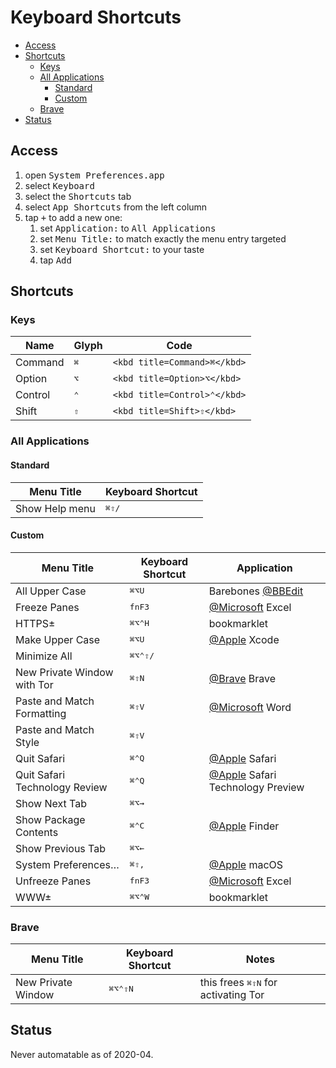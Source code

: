 # Keyboard Shortcuts
<!-- TOC depthFrom:2 depthTo:6 withLinks:1 updateOnSave:1 orderedList:0 -->
- [Access](#access)
- [Shortcuts](#shortcuts)
  - [Keys](#keys)
  - [All Applications](#all-applications)
    - [Standard](#standard)
    - [Custom](#custom)
  - [Brave](#brave)
- [Status](#status)

## Access

1. open <kbd>System Preferences.app</kbd>
1. select <kbd>Keyboard</kbd>
1. select the <kbd>Shortcuts</kbd> tab
1. select <kbd>App Shortcuts</kbd> from the left column
1. tap <kbd>+</kbd> to add a new one:
    1. set <kbd>Application:</kbd> to <kbd>All Applications</kbd>
    1. set <kbd>Menu Title:</kbd> to match exactly the menu entry targeted
    1. set <kbd>Keyboard Shortcut:</kbd> to your taste
    1. tap <kbd>Add</kbd>

## Shortcuts

### Keys

| Name    | Glyph                      | Code                         |
|---------|----------------------------|------------------------------|
| Command | <kbd title=Command>⌘</kbd> | `<kbd title=Command>⌘</kbd>` |
| Option  | <kbd title=Option>⌥</kbd>  | `<kbd title=Option>⌥</kbd>`  |
| Control | <kbd title=Control>⌃</kbd> | `<kbd title=Control>⌃</kbd>` |
| Shift   | <kbd title=Shift>⇧</kbd>   | `<kbd title=Shift>⇧</kbd>`   |

<!--
<kbd title=Command>⌘</kbd>
<kbd title=Option>⌥</kbd>
<kbd title=Control>⌃</kbd>
<kbd title=Shift>⇧</kbd>
<kbd title=Function>fn</kbd>
<kbd></kbd>
-->

### All Applications

#### Standard

| Menu Title     | Keyboard Shortcut                                              |
|----------------|----------------------------------------------------------------|
| Show Help menu | <kbd title=Command>⌘</kbd><kbd title=Shift>⇧</kbd><kbd>/</kbd> |

#### Custom

| Menu Title                    | Keyboard Shortcut                                                                                                 | Application                                                  |
|-------------------------------|-------------------------------------------------------------------------------------------------------------------|--------------------------------------------------------------|
| All Upper Case                | <kbd title=Command>⌘</kbd><kbd title=Option>⌥</kbd><kbd>U</kbd>                                                   | Barebones [@BBEdit](https://github.com/BBEdit)               |
| Freeze Panes                  | <kbd title=Function>fn</kbd><kbd>F3</kbd>                                                                         | [@Microsoft](https://github.com/microsoft) Excel             |
| HTTPS±                        | <kbd title=Command>⌘</kbd><kbd title=Option>⌥</kbd><kbd title=Control>⌃</kbd><kbd>H</kbd>                         | bookmarklet                                                  |
| Make Upper Case               | <kbd title=Command>⌘</kbd><kbd title=Option>⌥</kbd><kbd>U</kbd>                                                   | [@Apple](https://github.com/apple) Xcode                     |
| Minimize All                  | <kbd title=Command>⌘</kbd><kbd title=Option>⌥</kbd><kbd title=Control>⌃</kbd><kbd title=Shift>⇧</kbd><kbd>/</kbd> |                                                              |
| New Private Window with Tor   | <kbd title=Command>⌘</kbd><kbd title=Shift>⇧</kbd><kbd>N</kbd>                                                    | [@Brave](https://github.com/brave) Brave                     |
| Paste and Match Formatting    | <kbd title=Command>⌘</kbd><kbd title=Shift>⇧</kbd><kbd>V</kbd>                                                    | [@Microsoft](https://github.com/microsoft) Word              |
| Paste and Match Style         | <kbd title=Command>⌘</kbd><kbd title=Shift>⇧</kbd><kbd>V</kbd>                                                    |                                                            |
| Quit Safari                   | <kbd title=Command>⌘</kbd><kbd title=Control>⌃</kbd><kbd>Q</kbd>                                                  | [@Apple](https://github.com/apple) Safari                    |
| Quit Safari Technology Review | <kbd title=Command>⌘</kbd><kbd title=Control>⌃</kbd><kbd>Q</kbd>                                                  | [@Apple](https://github.com/apple) Safari Technology Preview |
| Show Next Tab                 | <kbd title=Command>⌘</kbd><kbd title=Option>⌥</kbd><kbd>→</kbd>                                                   |                                                              |
| Show Package Contents         | <kbd title=Command>⌘</kbd><kbd title=Control>⌃</kbd><kbd>C</kbd>                                                  | [@Apple](https://github.com/apple) Finder                    |
| Show Previous Tab             | <kbd title=Command>⌘</kbd><kbd title=Option>⌥</kbd><kbd>←</kbd>                                                   |                                                              |
| System Preferences…           | <kbd title=Command>⌘</kbd><kbd title=Shift>⇧</kbd><kbd>,</kbd>                                                    | [@Apple](https://github.com/apple) macOS                     |
| Unfreeze Panes                | <kbd title=Function>fn</kbd><kbd>F3</kbd>                                                                         | [@Microsoft](https://github.com/microsoft) Excel             |
| WWW±                          | <kbd title=Command>⌘</kbd><kbd title=Option>⌥</kbd><kbd title=Control>⌃</kbd><kbd>W</kbd>                         | bookmarklet                                                  |

### Brave

| Menu Title         | Keyboard Shortcut                                                                                                 | Notes                                                                                        |
|--------------------|-------------------------------------------------------------------------------------------------------------------|----------------------------------------------------------------------------------------------|
| New Private Window | <kbd title=Command>⌘</kbd><kbd title=Option>⌥</kbd><kbd title=Control>⌃</kbd><kbd title=Shift>⇧</kbd><kbd>N</kbd> | this frees <kbd title=Command>⌘</kbd><kbd title=Shift>⇧</kbd><kbd>N</kbd> for activating Tor |

## Status

Never automatable as of 2020-04<!-- @TODO update -->.
